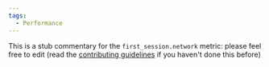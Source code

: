 ```yaml
---
tags:
  - Performance
---
```


This is a stub commentary for the `first_session.network` metric: please feel free to edit (read the
[contributing guidelines](https://github.com/mozilla/glean-annotations/blob/main/CONTRIBUTING.md)
if you haven't done this before)

